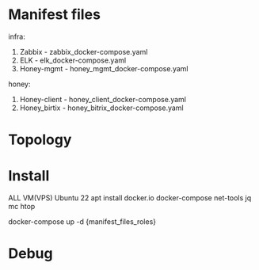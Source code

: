 # Manifest files

infra:
1. Zabbix - zabbix_docker-compose.yaml
2. ELK - elk_docker-compose.yaml
3. Honey-mgmt - honey_mgmt_docker-compose.yaml

honey:
1. Honey-client - honey_client_docker-compose.yaml
2. Honey_birtix - honey_bitrix_docker-compose.yaml


# Topology

# Install
ALL VM(VPS)
Ubuntu 22
apt install docker.io docker-compose net-tools jq mc htop 

docker-compose up -d {manifest_files_roles}

# Debug
